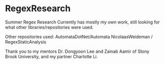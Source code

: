# RegexResearch
Summer Regex Research
Currently has mostly my own work, still looking for what other libraries/repositories were used.

Other repositories used:
AutomataDotNet/Automata
NicolaasWeideman
/
RegexStaticAnalysis

Thank you to my mentors Dr. Dongyoon Lee and Zainab Aamir of Stony Brook University, and my partner Charlotte Li.

